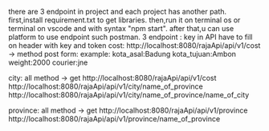 there are 3 endpoint in project and each project has another path.
first,install requirement.txt to get libraries.
then,run it on terminal os or terminal on vscode and with syntax "npm start".
after that,u can use platform to use endpoint such postman.
3 endpoint :
key in API have to fill on header with key and token 
cost: 
http://localhost:8080/rajaApi/api/v1/cost -> method post 
form: 
example: 
kota_asal:Badung
kota_tujuan:Ambon
weight:2000
courier:jne

city:
all method -> get
http://localhost:8080/rajaApi/api/v1/cost
http://localhost:8080/rajaApi/api/v1/city/name_of_province
http://localhost:8080/rajaApi/api/v1/city/name_of_province/name_of_city

province: 
all method -> get
http://localhost:8080/rajaApi/api/v1/province
http://localhost:8080/rajaApi/api/v1/province/name_of_province



